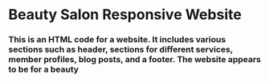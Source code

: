 # Beauty Salon Responsive Website 
### This is an HTML code for a website. It includes various sections such as header, sections for different services, member profiles, blog posts, and a footer. The website appears to be for a beauty
